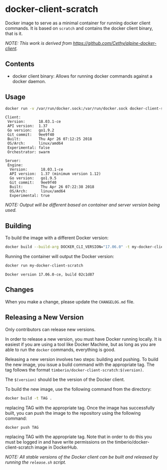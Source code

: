 # docker-client-scratch

Docker image to serve as a minimal container for running docker client commands.
It is based on `scratch` and contains the docker client binary, that is it.

_NOTE: This work is derived from https://github.com/Cethy/alpine-docker-client._

## Contents

- docker client binary: Allows for running docker commands against a docker daemon.

## Usage

```bash
docker run -v /var/run/docker.sock:/var/run/docker.sock docker-client-scratch version
```

```text
Client:
 Version:      18.03.1-ce
 API version:  1.37
 Go version:   go1.9.2
 Git commit:   9ee9f40
 Built:        Thu Apr 26 07:12:25 2018
 OS/Arch:      linux/amd64
 Experimental: false
 Orchestrator: swarm

Server:
 Engine:
  Version:      18.03.1-ce
  API version:  1.37 (minimum version 1.12)
  Go version:   go1.9.5
  Git commit:   9ee9f40
  Built:        Thu Apr 26 07:22:38 2018
  OS/Arch:      linux/amd64
  Experimental: true
```

_NOTE: Output will be different based on container and server version being used._

## Building

To build the image with a different Docker version:

```bash
docker build --build-arg DOCKER_CLI_VERSION="17.06.0" -t my-docker-client-scratch .
```

Running the container will output the Docker version:

```bash
docker run my-docker-client-scratch
```

```text
Docker version 17.06.0-ce, build 02c1d87
```

## Changes

When you make a change, please update the `CHANGELOG.md` file.

## Releasing a New Version

Only contributors can release new versions.

In order to release a new version, you must have Docker running locally. It is
easiest if you are using a tool like Docker Machine, but as long as you are able
to run the `docker` commands, everything is good.

Releasing a new version involves two steps: building and pushing. To build the
new image, you issue a build command with the appropriate tag. The tag follows
the format `timberio/docker-client-scratch:$(version)`.

The `$(version)` should be the version of the Docker client.

To build the new image, use the following command from the directory:

```bash
docker build -t TAG .
```

replacing TAG with the appropriate tag. Once the image has successfully built,
you can push the image to the repository using the following command:

```bash
docker push TAG
```

replacing TAG with the appropriate tag. Note that in order to do this you must
be logged in and have write permissions on the timberio/docker-client-scratch image in
DockerHub.

_NOTE: All stable versions of the Docker client can be built and released by running the `release.sh` script._

